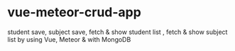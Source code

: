 # vue-meteor-crud-app
student save, subject save, fetch &amp; show student list , fetch &amp; show subject list by using Vue, Meteor &amp; with MongoDB
